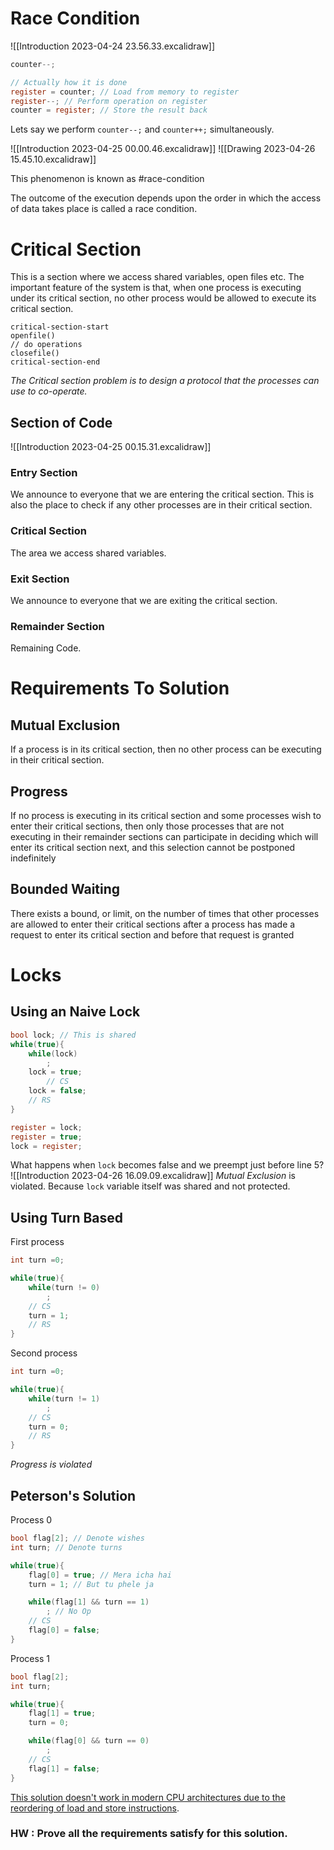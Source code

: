 # Race Condition

![[Introduction 2023-04-24 23.56.33.excalidraw]]

```c
counter--;

// Actually how it is done
register = counter; // Load from memory to register
register--; // Perform operation on register
counter = register; // Store the result back
```

Lets say we perform `counter--;` and `counter++;` simultaneously. 

![[Introduction 2023-04-25 00.00.46.excalidraw]]
![[Drawing 2023-04-26 15.45.10.excalidraw]]

This phenomenon is known as #race-condition

The outcome of the execution depends upon the  order in which the access of data takes place is called a race condition.

# Critical Section 

This is a section where we access shared variables, open files etc. The important feature of the system is that, when one process is executing under its critical section, no other process would be allowed to execute its critical section.

```
critical-section-start
openfile()
// do operations
closefile()
critical-section-end
```

*The Critical section problem is to design a protocol that the processes can use to co-operate.* 

## Section of Code

![[Introduction 2023-04-25 00.15.31.excalidraw]]

### Entry Section

We announce to everyone that we are entering the critical section. This is also the place to check if any other processes are in their critical section. 

### Critical Section

The area we access shared variables. 

### Exit Section

We announce to everyone that we are exiting the critical section. 

### Remainder Section

Remaining Code.

# Requirements To Solution

## Mutual Exclusion
If a process is in its critical section, then no other process can be executing in their critical section.

## Progress 
If no process is executing in its critical section and some processes wish to enter their critical sections, then only those processes that are not executing in their remainder sections can participate in deciding which will enter its critical section next, and this selection cannot be postponed indefinitely

## Bounded Waiting
There exists a bound, or limit, on the number of times that other processes are allowed to enter their critical sections after a process has made a request to enter its critical section and before that request is granted

# Locks

## Using an Naive Lock

```c
bool lock; // This is shared
while(true){
	while(lock)
		;
	lock = true;
		// CS
	lock = false;
	// RS
}
```

```c
register = lock;
register = true;
lock = register;
```

What  happens when `lock` becomes false  and we preempt just before  line 5?
![[Introduction 2023-04-26 16.09.09.excalidraw]]
*Mutual Exclusion* is violated. Because `lock` variable itself was shared and not protected. 

## Using Turn Based

First process
```c
int turn =0;

while(true){
	while(turn != 0)
		;
	// CS
	turn = 1;
	// RS
}
```

Second process
```c
int turn =0;

while(true){
	while(turn != 1)
		;
	// CS
	turn = 0;
	// RS
}
```

*Progress is violated*

## Peterson's Solution

Process 0
```c
bool flag[2]; // Denote wishes
int turn; // Denote turns

while(true){
	flag[0] = true; // Mera icha hai
	turn = 1; // But tu phele ja

	while(flag[1] && turn == 1)
		; // No Op
	// CS
	flag[0] = false;
}
```

Process 1
```c
bool flag[2];
int turn;

while(true){
	flag[1] = true;
	turn = 0;

	while(flag[0] && turn == 0)
		;
	// CS
	flag[1] = false;
}
```

[This solution doesn't work in modern CPU architectures due to the reordering of load and store instructions](https://stackoverflow.com/a/15676084/5019937). 

### HW : Prove all the requirements satisfy for this solution.

